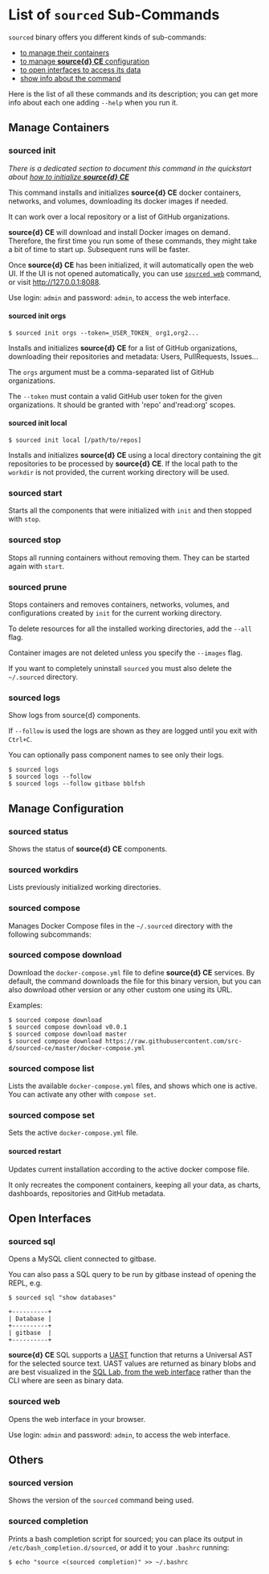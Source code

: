 # List of `sourced` Sub-Commands

`sourced` binary offers you different kinds of sub-commands:
- [to manage their containers](#manage-containers)
- [to manage **source{d} CE** configuration](#manage-configuration)
- [to open interfaces to access its data](#open-interfaces)
- [show info about the command](#others)

Here is the list of all these commands and its description; you can get more info about each one
adding `--help` when you run it.


## Manage Containers

### sourced init

_There is a dedicated section to document this command in the quickstart about [how to initialize **source{d} CE**](../quickstart/3-init-sourced.md)_

This command installs and initializes **source{d} CE** docker containers, networks, and volumes, downloading its docker images if needed.

It can work over a local repository or a list of GitHub organizations.

**source{d} CE** will download and install Docker images on demand. Therefore, the first time you run some of these commands, they might take a bit of time to start up. Subsequent runs will be faster.

Once **source{d} CE** has been initialized, it will automatically open the web UI.
If the UI is not opened automatically, you can use [`sourced web`](#sourced-web) command, or visit http://127.0.0.1:8088.

Use login: `admin` and password: `admin`, to access the web interface.

#### sourced init orgs

```shell
$ sourced init orgs --token=_USER_TOKEN_ org1,org2...
```

Installs and initializes **source{d} CE** for a list of GitHub organizations, downloading their repositories and
metadata: Users, PullRequests, Issues...

The `orgs` argument must be a comma-separated list of GitHub organizations.

The `--token` must contain a valid GitHub user token for the given organizations. It should be granted with
'repo' and'read:org' scopes.

#### sourced init local

```shell
$ sourced init local [/path/to/repos]
```

Installs and initializes **source{d} CE** using a local directory containing the git repositories to be processed by **source{d} CE**. If the local path to the `workdir` is not provided, the current working directory will be used.

### sourced start

Starts all the components that were initialized with `init` and then stopped with `stop`.

### sourced stop

Stops all running containers without removing them. They can be started again with `start`.

### sourced prune

Stops containers and removes containers, networks, volumes, and configurations created by `init` for the current working directory.

To delete resources for all the installed working directories, add the `--all` flag.

Container images are not deleted unless you specify the `--images` flag.

If you want to completely uninstall `sourced` you must also delete the `~/.sourced` directory.

### sourced logs

Show logs from source{d} components.

If `--follow` is used the logs are shown as they are logged until you exit with `Ctrl+C`.

You can optionally pass component names to see only their logs.

```shell
$ sourced logs
$ sourced logs --follow
$ sourced logs --follow gitbase bblfsh
```


## Manage Configuration

### sourced status

Shows the status of **source{d} CE** components.

### sourced workdirs

Lists previously initialized working directories.

### sourced compose

Manages Docker Compose files in the `~/.sourced` directory with the following subcommands:

### sourced compose download

Download the `docker-compose.yml` file to define **source{d} CE** services. By default, the command downloads the file for this binary version, but you can also download other version or any other custom one using its URL.

Examples:
```shell
$ sourced compose download
$ sourced compose download v0.0.1
$ sourced compose download master
$ sourced compose download https://raw.githubusercontent.com/src-d/sourced-ce/master/docker-compose.yml
```

### sourced compose list

Lists the available `docker-compose.yml` files, and shows which one is active.
You can activate any other with `compose set`.

### sourced compose set

Sets the active `docker-compose.yml` file.

#### sourced restart

Updates current installation according to the active docker compose file.

It only recreates the component containers, keeping all your data, as charts, dashboards, repositories and GitHub metadata.


## Open Interfaces

### sourced sql

Opens a MySQL client connected to gitbase.

You can also pass a SQL query to be run by gitbase instead of opening the REPL, e.g.
```shell
$ sourced sql "show databases"

+----------+
| Database |
+----------+
| gitbase  |
+----------+
```

**source{d} CE** SQL supports a [UAST](#babelfish-uast) function that returns a Universal AST for the selected source text. UAST values are returned as binary blobs and are best visualized in the [SQL Lab, from the web interface](.../quickstart/4-explore-sourced.md#sql-lab-querying-code) rather than the CLI where are seen as binary data.

### sourced web

Opens the web interface in your browser.

Use login: `admin` and password: `admin`, to access the web interface.


## Others

### sourced version

Shows the version of the `sourced` command being used.

### sourced completion

Prints a bash completion script for sourced; you can place its output in
`/etc/bash_completion.d/sourced`, or add it to your `.bashrc` running:

```shell
$ echo "source <(sourced completion)" >> ~/.bashrc
```
